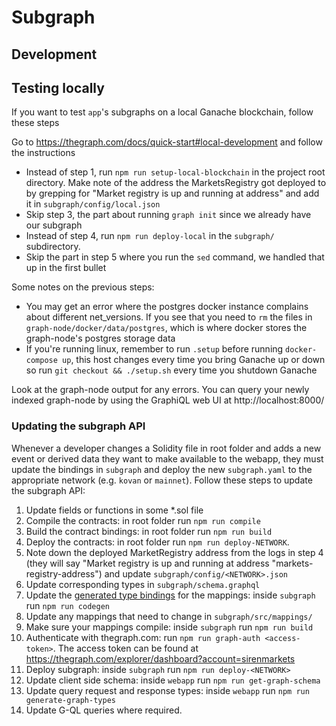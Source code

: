 # Subgraph

## Development

## Testing locally

If you want to test `app`'s subgraphs on a local Ganache blockchain, follow these steps

Go to https://thegraph.com/docs/quick-start#local-development and follow the instructions

- Instead of step 1, run `npm run setup-local-blockchain` in the project root directory. Make
  note of the address the MarketsRegistry got deployed to by grepping for
  "Market registry is up and running at address" and add it in `subgraph/config/local.json`
- Skip step 3, the part about running `graph init` since we already have our subgraph
- Instead of step 4, run `npm run deploy-local` in the `subgraph/` subdirectory.
- Skip the part in step 5 where you run the `sed` command, we handled that up in the first bullet

Some notes on the previous steps:

- You may get an error where the postgres docker instance complains about different net_versions. If you see that you need to `rm` the files in `graph-node/docker/data/postgres`, which is where docker stores the graph-node's postgres storage data
- If you're running linux, remember to run `.setup` before running `docker-compose up`, this host changes every time you bring Ganache up or down so run `git checkout && ./setup.sh` every time you shutdown Ganache

Look at the graph-node output for any errors. You can query your newly indexed graph-node by using the GraphiQL web UI at http://localhost:8000/

### Updating the subgraph API

Whenever a developer changes a Solidity file in root folder and adds a new event or
derived data they want to make available to the webapp, they must update the bindings in
`subgraph` and deploy the new `subgraph.yaml` to the appropriate network (e.g. `kovan`
or `mainnet`). Follow these steps to update the subgraph API:

1. Update fields or functions in some \*.sol file
2. Compile the contracts: in root folder run `npm run compile`
3. Build the contract bindings: in root folder run `npm run build`
4. Deploy the contracts: in root folder run `npm run deploy-NETWORK`.
5. Note down the deployed MarketRegistry address from the logs in step 4 (they will say "Market registry is up and running at address "markets-registry-address") and update `subgraph/config/<NETWORK>.json`
6. Update corresponding types in `subgraph/schema.graphql`
7. Update the [generated type bindings](generated/) for the mappings: inside `subgraph` run `npm run codegen`
8. Update any mappings that need to change in `subgraph/src/mappings/`
9. Make sure your mappings compile: inside `subgraph` run `npm run build`
10. Authenticate with thegraph.com: run `npm run graph-auth <access-token>`. The access token can be found at https://thegraph.com/explorer/dashboard?account=sirenmarkets
11. Deploy subgraph: inside `subgraph` run `npm run deploy-<NETWORK>`
12. Update client side schema: inside `webapp` run `npm run get-graph-schema`
13. Update query request and response types: inside `webapp` run `npm run generate-graph-types`
14. Update G-QL queries where required.
